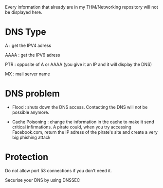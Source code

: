 Every information that already are in my THM/Networking repository will not be displayed here.

# DNS Type 

A : get the IPV4 adress

AAAA : get the IPV6 adress

PTR : opposite of A or AAAA (you give it an IP and it will display the DNS)

MX : mail server name

# DNS problem 

- Flood : shuts down the DNS access. Contacting the DNS will not be possible anymore.

- Cache Poisoning : change the information in the cache to make it send critical infirmations. A pirate could, when you try accessing Facebook.com, return the IP adress of the pirate's site and create a very big phishing attack

# Protection

Do not allow port 53 connections if you don't need it.

Securise your DNS by using DNSSEC
